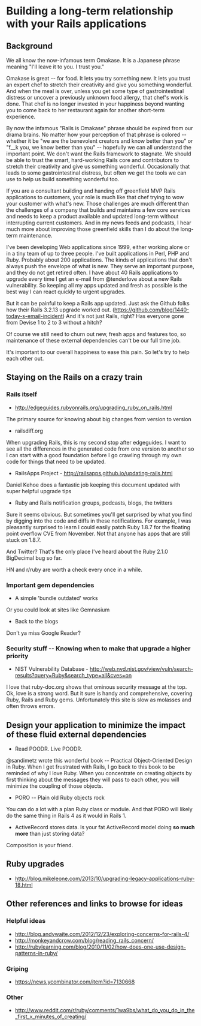 # Building a long-term relationship with your Rails applications

## Background

We all know the now-infamous term Omakase.  It is a Japanese phrase meaning "I'll leave it to you.  I trust you."

Omakase is great -- for food.  It lets you try something new.  It lets you trust an expert chef to stretch their creativity and give you something wonderful.  And when the meal is over, unless you get some type of gastrointestinal distress or uncover a previously unknown food allergy, that chef's work is done.  That chef is no longer invested in your happiness beyond wanting you to come back to her restaurant again for another short-term experience.

By now the infamous "Rails is Omakase" phrase should be expired from our drama brains.  No matter how your perception of that phrase is colored -- whether it be "we are the benevolent creators and know better than you" or "f__k you, we know better than you" -- hopefully we can all understand the important point.  We don't want the Rails framework to stagnate.  We should be able to trust the smart, hard-working Rails core and contributors to stretch their creativity and give us something wonderful.  Occasionally that leads to some gastrointestinal distress, but often we get the tools we can use to help us build something wonderful too.

If you are a consultant building and handing off greenfield MVP Rails applications to customers, your role is much like that chef trying to wow your customer with what's new.  Those challenges are much different than the challenges of a company that builds and maintains a few core services and needs to keep a product available and updated long-term without interrupting current customers.  And in my news feeds and podcasts, I hear much more about improving those greenfield skills than I do about the long-term maintenance.

I've been developing Web applications since 1999, either working alone or in a tiny team of up to three people.  I've built applications in Perl, PHP and Ruby.  Probably about 200 applications.  The kinds of applications that don't always push the envelope of what is new.  They serve an important purpose, and they do not get retired often.  I have about 40 Rails applications to upgrade every time I get an e-mail from @tenderlove about a new Rails vulnerability.  So keeping all my apps updated and fresh as possible is the best way I can react quickly to urgent upgrades.

But it can be painful to keep a Rails app updated.  Just ask the Github folks how their Rails 3.2.13 upgrade worked out. (https://github.com/blog/1440-today-s-email-incident)  And it's not just Rails, right?  Has everyone gone from Devise 1 to 2 to 3 without a hitch?

Of course we still need to churn out new, fresh apps and features too, so maintenance of these external dependencies can't be our full time job.  

It's important to our overall happiness to ease this pain.  So let's try to help each other out.

## Staying on the Rails on a crazy train

### Rails itself

* http://edgeguides.rubyonrails.org/upgrading_ruby_on_rails.html

The primary source for knowing about big changes from version to version

* railsdiff.org

When upgrading Rails, this is my second stop after edgeguides.  I want to see all the differences in the generated code from one version to another so I can start with a good foundation before I go crawling through my own code for things that need to be updated.

* RailsApps Project - http://railsapps.github.io/updating-rails.html

Daniel Kehoe does a fantastic job keeping this document updated with super helpful upgrade tips

* Ruby and Rails notification groups, podcasts, blogs, the twitters

Sure it seems obvious.  But sometimes you'll get surprised by what you find by digging into the code and diffs in these notifications.  For example, I was pleasantly surprised to learn I could easily patch Ruby 1.8.7 for the floating point overflow CVE from November.  Not that anyone has apps that are still stuck on 1.8.7.

And Twitter?  That's the only place I've heard about the Ruby 2.1.0 BigDecimal bug so far.  

HN and r/ruby are worth a check every once in a while.

### Important gem dependencies

* A simple 'bundle outdated' works

Or you could look at sites like Gemnasium 

* Back to the blogs

Don't ya miss Google Reader?

### Security stuff -- Knowing when to make that upgrade a higher priority

* NIST Vulnerability Database - http://web.nvd.nist.gov/view/vuln/search-results?query=Ruby&search_type=all&cves=on

I love that ruby-doc.org shows that ominous security message at the top.  Ok, love is a strong word.  But it sure is handy and comprehensive, covering Ruby, Rails and Ruby gems.  Unfortunately this site is slow as molasses and often throws errors.

## Design your application to minimize the impact of these fluid external dependencies

* Read POODR. Live POODR. 

@sandimetz wrote this wonderful book -- Practical Object-Oriented Design in Ruby.  When I get frustrated with Rails, I go back to this book to be reminded of why I love Ruby.  When you concentrate on creating objects by first thinking about the messages they will pass to each other, you will minimize the coupling of those objects.

* PORO -- Plain old Ruby objects rock

You can do a lot with a plan Ruby class or module.  And that PORO will likely do the same thing in Rails 4 as it would in Rails 1.

* ActiveRecord stores data.  Is your fat ActiveRecord model doing **so much more** than just storing data?

Composition is your friend.

## Ruby upgrades
* http://blog.mikeleone.com/2013/10/upgrading-legacy-applications-ruby-18.html

## Other references and links to browse for ideas

### Helpful ideas
* http://blog.andywaite.com/2012/12/23/exploring-concerns-for-rails-4/
* http://monkeyandcrow.com/blog/reading_rails_concern/
* http://rubylearning.com/blog/2010/11/02/how-does-one-use-design-patterns-in-ruby/

### Griping
* https://news.ycombinator.com/item?id=7130668

### Other
* http://www.reddit.com/r/ruby/comments/1wa9bs/what_do_you_do_in_the_first_x_minutes_of_creating/
